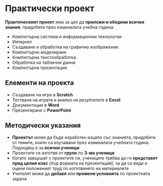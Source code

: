 # Практически проект

**Практическият проект** има за цел да **приложи и обедини всички знания**, придобити през изминалата учебна година:
 - Компютърна система и информационни технологии
 - Интернет
 - Създаване и обработка на графично изображение
 - Компютърно моделиране
 - Компютърна текстообработка
 - Обработка на таблични данни
 - Компютърна презентация

## Елементи на проекта
 - Създаване на игра в **Scratch**
 - Тестване на играта и анализ на резултатите в **Excel**
 - Документация в **Word**
 - Презентиране с **PowerPoint**
 
## Методически указания
 - **Проектът** може да бъде изработен изцяло със знанията, придобити от темите, които са изучавани през изминалата учебната година. Подходящ е за **всички ученици**
 - Проектите се изготвя от **групи** по **3-ма ученици**
 - Когато завършат с проектите си, учениците трябва да ги **представят пред целия клас** (под формата на презентация), за да се види и оцени положеният труд по изготвянето на материалите
 - Учителят може да **добавя** или **променя условията** по проектната задача
